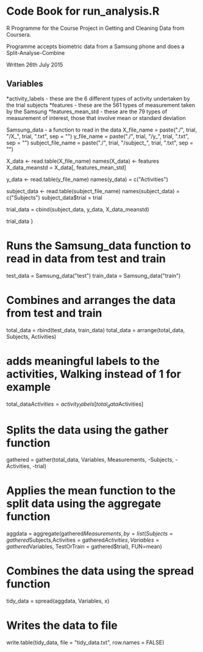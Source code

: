 # Code Book for run_analysis.R


 R Programme for the Course Project in Getting and Cleaning Data from Coursera.
 
 Programme accepts biometric data from a Samsung phone and does a Split-Analyse-Combine
 
 Written 26th July 2015

## Variables
*activity_labels  - these are the 6 different types of activity undertaken by the trial subjects
*features  - these are the 561 types of measurement taken by the Samsung
*features_mean_std  - these are the 79 types of measurement of interest, those that involve mean or standard deviation


Samsung_data  - a function to read in the data
  X_file_name = paste("./", trial, "/X_", trial, ".txt", sep = "")
  y_file_name = paste("./", trial, "/y_", trial, ".txt", sep = "")
  subject_file_name = paste("./", trial, "/subject_", trial, ".txt", sep = "")
  
  X_data <- read.table(X_file_name)
  names(X_data) <- features
  X_data_meanstd = X_data[, features_mean_std]
  
  y_data <- read.table(y_file_name)
  names(y_data) = c("Activities")
  
  
  subject_data <- read.table(subject_file_name)
  names(subject_data) = c("Subjects")
  subject_data$trial = trial
  
  trial_data = cbind(subject_data, y_data, X_data_meanstd)
  
  trial_data
}

# Runs the Samsung_data function to read in data from test and train
test_data = Samsung_data("test")
train_data = Samsung_data("train")

# Combines and arranges the data from test and train
total_data = rbind(test_data, train_data)
total_data = arrange(total_data, Subjects, Activities)


# adds meaningful labels to the activities, Walking instead of 1 for example
total_data$Activities = activity_labels[total_data$Activities]

# Splits the data using the gather function
gathered = gather(total_data, Variables, Measurements, -Subjects, -Activities, -trial)

# Applies the mean function to the split data using the aggregate function
aggdata = aggregate(gathered$Measurements, by=list(Subjects = gathered$Subjects,Activities = gathered$Activities, Variables = gathered$Variables, TestOrTrain = gathered$trial), FUN=mean)

# Combines the data using the spread function
tidy_data = spread(aggdata, Variables, x)

# Writes the data to file
write.table(tidy_data, file = "tidy_data.txt", row.names = FALSE)


